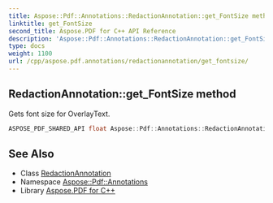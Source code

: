 ```yaml
---
title: Aspose::Pdf::Annotations::RedactionAnnotation::get_FontSize method
linktitle: get_FontSize
second_title: Aspose.PDF for C++ API Reference
description: 'Aspose::Pdf::Annotations::RedactionAnnotation::get_FontSize method. Gets font size for OverlayText in C++.'
type: docs
weight: 1100
url: /cpp/aspose.pdf.annotations/redactionannotation/get_fontsize/
---
```

## RedactionAnnotation::get_FontSize method


Gets font size for OverlayText.

```cpp
ASPOSE_PDF_SHARED_API float Aspose::Pdf::Annotations::RedactionAnnotation::get_FontSize() const
```

## See Also

* Class [RedactionAnnotation](../)
* Namespace [Aspose::Pdf::Annotations](../../)
* Library [Aspose.PDF for C++](../../../)
